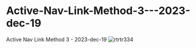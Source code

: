 # Active-Nav-Link-Method-3---2023-dec-19
Active Nav Link Method 3 - 2023-dec-19
![rtrtr334](https://github.com/ravinath93/Active-Nav-Link-Method-3---2023-dec-19/assets/143611757/35ff46b9-2db5-469f-9c41-d6f461386778)
